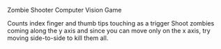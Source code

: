 Zombie Shooter Computer Vision Game

Counts index finger and thumb tips touching as a trigger
Shoot zombies coming along the y axis and since you can move only on the x axis, try moving side-to-side to kill them all.

